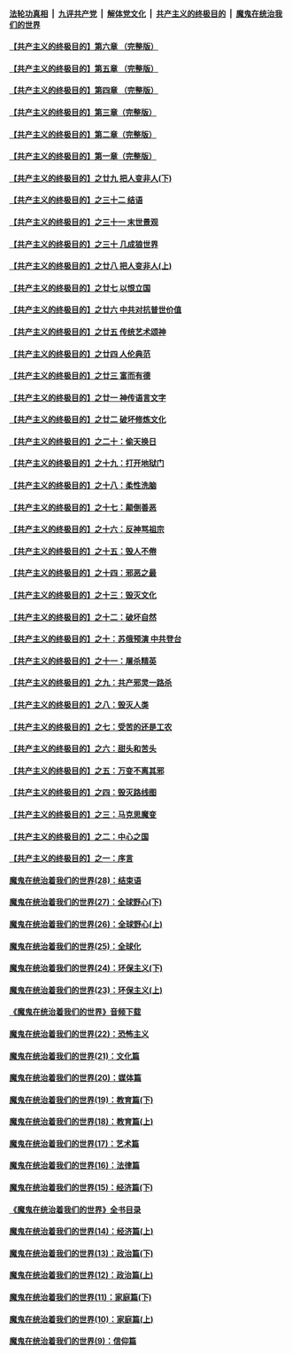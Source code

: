 ####  [法轮功真相](../../../../basic/blob/master/README.md?t=10141813) &nbsp;|&nbsp; [九评共产党](../../../../9ping.md/blob/master/README.md?t=10141813) &nbsp;|&nbsp; [解体党文化](../../../../jtdwh.md/blob/master/README.md?t=10141813)  &nbsp;|&nbsp; [共产主义的终极目的](../../../../gczydzjmd.md/blob/master/README.md?t=10141813) &nbsp;|&nbsp; [魔鬼在统治我们的世界](../../../../mgztzwmdsj.md/blob/master/README.md?t=10141813) 

#### [【共产主义的终极目的】第六章 （完整版）](../pages/nsc422/n11428913.md?t=10141813) 

#### [【共产主义的终极目的】第五章 （完整版）](../pages/nsc422/n11428912.md?t=10141813) 

#### [【共产主义的终极目的】第四章 （完整版）](../pages/nsc422/n11428907.md?t=10141813) 

#### [【共产主义的终极目的】第三章（完整版）](../pages/nsc422/n11428848.md?t=10141813) 

#### [【共产主义的终极目的】第二章（完整版）](../pages/nsc422/n11428831.md?t=10141813) 

#### [【共产主义的终极目的】第一章（完整版）](../pages/nsc422/n11417651.md?t=10141813) 

#### [【共产主义的终极目的】之廿九 把人变非人(下)](../pages/nsc422/n11344140.md?t=10141813) 

#### [【共产主义的终极目的】之三十二 结语](../pages/nsc422/n11360535.md?t=10141813) 

#### [【共产主义的终极目的】之三十一 末世景观](../pages/nsc422/n11351129.md?t=10141813) 

#### [【共产主义的终极目的】之三十 几成狼世界](../pages/nsc422/n11348280.md?t=10141813) 

#### [【共产主义的终极目的】之廿八 把人变非人(上)](../pages/nsc422/n11340492.md?t=10141813) 

#### [【共产主义的终极目的】之廿七 以恨立国](../pages/nsc422/n11336944.md?t=10141813) 

#### [【共产主义的终极目的】之廿六 中共对抗普世价值](../pages/nsc422/n11324785.md?t=10141813) 

#### [【共产主义的终极目的】之廿五 传统艺术颂神](../pages/nsc422/n11296396.md?t=10141813) 

#### [【共产主义的终极目的】之廿四 人伦典范](../pages/nsc422/n11296397.md?t=10141813) 

#### [【共产主义的终极目的】之廿三 富而有德](../pages/nsc422/n11283598.md?t=10141813) 

#### [【共产主义的终极目的】之廿一 神传语言文字](../pages/nsc422/n11263265.md?t=10141813) 

#### [【共产主义的终极目的】之廿二 破坏修炼文化](../pages/nsc422/n11245728.md?t=10141813) 

#### [【共产主义的终极目的】之二十：偷天换日](../pages/nsc422/n11238846.md?t=10141813) 

#### [【共产主义的终极目的】之十九：打开地狱门](../pages/nsc422/n11206376.md?t=10141813) 

#### [【共产主义的终极目的】之十八：柔性洗脑](../pages/nsc422/n11199994.md?t=10141813) 

#### [【共产主义的终极目的】之十七：颠倒善恶](../pages/nsc422/n11179782.md?t=10141813) 

#### [【共产主义的终极目的】之十六：反神骂祖宗](../pages/nsc422/n11166798.md?t=10141813) 

#### [【共产主义的终极目的】之十五：毁人不倦](../pages/nsc422/n11166792.md?t=10141813) 

#### [【共产主义的终极目的】之十四：邪恶之最](../pages/nsc422/n11150249.md?t=10141813) 

#### [【共产主义的终极目的】之十三：毁灭文化](../pages/nsc422/n11135227.md?t=10141813) 

#### [【共产主义的终极目的】之十二：破坏自然](../pages/nsc422/n11135214.md?t=10141813) 

#### [【共产主义的终极目的】之十：苏俄预演 中共登台](../pages/nsc422/n11118424.md?t=10141813) 

#### [【共产主义的终极目的】之十一：屠杀精英](../pages/nsc422/n11118442.md?t=10141813) 

#### [【共产主义的终极目的】之九：共产邪灵一路杀](../pages/nsc422/n11114139.md?t=10141813) 

#### [【共产主义的终极目的】之八：毁灭人类](../pages/nsc422/n11108503.md?t=10141813) 

#### [【共产主义的终极目的】之七：受苦的还是工农](../pages/nsc422/n11101809.md?t=10141813) 

#### [【共产主义的终极目的】之六：甜头和苦头](../pages/nsc422/n11096971.md?t=10141813) 

#### [【共产主义的终极目的】之五：万变不离其邪](../pages/nsc422/n11091285.md?t=10141813) 

#### [【共产主义的终极目的】之四：毁灭路线图](../pages/nsc422/n11086284.md?t=10141813) 

#### [【共产主义的终极目的】之三：马克思魔变](../pages/nsc422/n11061941.md?t=10141813) 

#### [【共产主义的终极目的】之二：中心之国](../pages/nsc422/n11047728.md?t=10141813) 

#### [【共产主义的终极目的】之一：序言](../pages/nsc422/n11086077.md?t=10141813) 

#### [魔鬼在统治着我们的世界(28)：结束语](../pages/nsc422/n10936246.md?t=10141813) 

#### [魔鬼在统治着我们的世界(27)：全球野心(下)](../pages/nsc422/n10928319.md?t=10141813) 

#### [魔鬼在统治着我们的世界(26)：全球野心(上)](../pages/nsc422/n10900318.md?t=10141813) 

#### [魔鬼在统治着我们的世界(25)：全球化](../pages/nsc422/n10788205.md?t=10141813) 

#### [魔鬼在统治着我们的世界(24)：环保主义(下)](../pages/nsc422/n10695307.md?t=10141813) 

#### [魔鬼在统治着我们的世界(23)：环保主义(上)](../pages/nsc422/n10688613.md?t=10141813) 

#### [《魔鬼在统治着我们的世界》音频下载](../pages/nsc422/n10635553.md?t=10141813) 

#### [魔鬼在统治着我们的世界(22)：恐怖主义](../pages/nsc422/n10614727.md?t=10141813) 

#### [魔鬼在统治着我们的世界(21)：文化篇](../pages/nsc422/n10597706.md?t=10141813) 

#### [魔鬼在统治着我们的世界(20)：媒体篇](../pages/nsc422/n10586579.md?t=10141813) 

#### [魔鬼在统治着我们的世界(19)：教育篇(下)](../pages/nsc422/n10564808.md?t=10141813) 

#### [魔鬼在统治着我们的世界(18)：教育篇(上)](../pages/nsc422/n10526970.md?t=10141813) 

#### [魔鬼在统治着我们的世界(17)：艺术篇](../pages/nsc422/n10499093.md?t=10141813) 

#### [魔鬼在统治着我们的世界(16)：法律篇](../pages/nsc422/n10485969.md?t=10141813) 

#### [魔鬼在统治着我们的世界(15)：经济篇(下)](../pages/nsc422/n10469975.md?t=10141813) 

#### [《魔鬼在统治着我们的世界》全书目录](../pages/nsc422/n10464261.md?t=10141813) 

#### [魔鬼在统治着我们的世界(14)：经济篇(上)](../pages/nsc422/n10457370.md?t=10141813) 

#### [魔鬼在统治着我们的世界(13)：政治篇(下)](../pages/nsc422/n10448270.md?t=10141813) 

#### [魔鬼在统治着我们的世界(12)：政治篇(上)](../pages/nsc422/n10444576.md?t=10141813) 

#### [魔鬼在统治着我们的世界(11)：家庭篇(下)](../pages/nsc422/n10440961.md?t=10141813) 

#### [魔鬼在统治着我们的世界(10)：家庭篇(上)](../pages/nsc422/n10435448.md?t=10141813) 

#### [魔鬼在统治着我们的世界(9)：信仰篇](../pages/nsc422/n10432159.md?t=10141813) 

